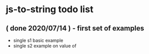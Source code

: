 # js-to-string todo list

## ( done 2020/07/14 ) - first set of examples
* single s1 basic example
* single s2 example on value of